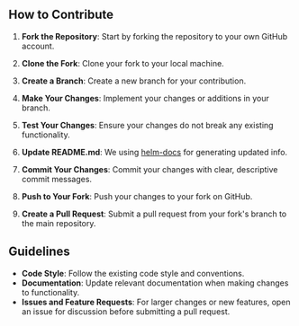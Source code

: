 ## How to Contribute

1. **Fork the Repository**: Start by forking the repository to your own GitHub account.

2. **Clone the Fork**: Clone your fork to your local machine.

3. **Create a Branch**: Create a new branch for your contribution.

4. **Make Your Changes**: Implement your changes or additions in your branch.

5. **Test Your Changes**: Ensure your changes do not break any existing functionality.

6. **Update README.md**: We using [helm-docs](https://github.com/norwoodj/helm-docs) for generating updated info.

7. **Commit Your Changes**: Commit your changes with clear, descriptive commit messages.

8. **Push to Your Fork**: Push your changes to your fork on GitHub.

9. **Create a Pull Request**: Submit a pull request from your fork's branch to the main repository.

## Guidelines

- **Code Style**: Follow the existing code style and conventions.
- **Documentation**: Update relevant documentation when making changes to functionality.
- **Issues and Feature Requests**: For larger changes or new features, open an issue for discussion before submitting a pull request.
